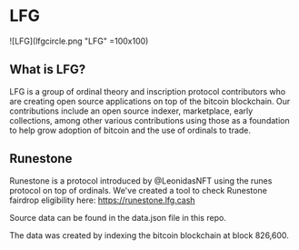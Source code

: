# LFG

![LFG](lfgcircle.png "LFG" =100x100)

## What is LFG?

LFG is a group of ordinal theory and inscription protocol contributors who are creating open source applications on top of the bitcoin blockchain. Our contributions include an open source indexer, marketplace, early collections, among other various contributions using those as a foundation to help grow adoption of bitcoin and the use of ordinals to trade. 

## Runestone

Runestone is a protocol introduced by @LeonidasNFT using the runes protocol on top of ordinals. We've created a tool to check Runestone fairdrop eligibility here: https://runestone.lfg.cash

Source data can be found in the data.json file in this repo.

The data was created by indexing the bitcoin blockchain at block 826,600.
